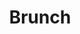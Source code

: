 ---
title: Brunch
description: 'This dish is delish'
image: 8b7539ae98cb44aa0cbe099fd4f14ab36642b596
price: '35'
size: '1'
meta:
    id: 9bas2f81ba24a8951658a45583feed4a98b4f37e
    parentId: f20f57fa9c3d8bff0902cfb33f350091a3a48d51
    language: en
---